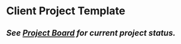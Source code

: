 # Client Project Template

## *See [Project Board](https://trello.com/b/m1UGNsQm/amaranth-project-catwalk) for current project status.*


